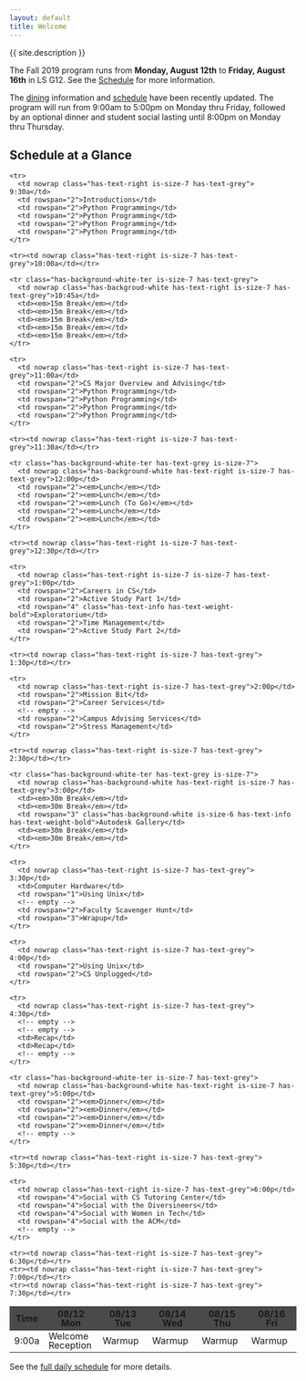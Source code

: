```yaml
---
layout: default
title: Welcome
---
```


{{ site.description }}

The Fall 2019 program runs from **Monday, August 12th** to **Friday, August 16th** in LS G12. See the [Schedule](schedule.html) for more information.

<article class="message is-info">
  <div class="message-body">
    The <a href="dining.html">dining</a> information and <a href="schedule.html">schedule</a> have been recently updated. The program will run from 9:00am to 5:00pm on Monday thru Friday, followed by an optional dinner and student social lasting until 8:00pm on Monday thru Thursday.
  </div>
</article>

## Schedule at a Glance

<style>
table.glance {
  line-height: 1;
}

.content table.glance td,
.content table.glance th
{
  vertical-align: middle;
  text-align: center;
}

table.glance thead tr {
  background-color: #4a4a4a;
}

.content table.glance thead th {
  color: white;
  text-transform: uppercase;
  font-size: 0.75rem;
}
</style>

<table class="table is-bordered glance">

  <thead>
    <tr class="has-background-grey-dark">
      <th nowrap>Time</th>
      <th width="20%">08/12 Mon</th>
      <th width="20%">08/13 Tue</th>
      <th width="20%">08/14 Wed</th>
      <th width="20%">08/15 Thu</th>
      <th width="20%">08/16 Fri</th>
    </tr>
  </thead>

  <tbody>
    <tr>
      <td nowrap class="has-text-right is-size-7 has-text-grey"> 9:00a</td>
      <td>Welcome Reception</td>
      <td>Warmup</td>
      <td>Warmup</td>
      <td>Warmup</td>
      <td>Warmup</td>
    </tr>

    <tr>
      <td nowrap class="has-text-right is-size-7 has-text-grey"> 9:30a</td>
      <td rowspan="2">Introductions</td>
      <td rowspan="2">Python Programming</td>
      <td rowspan="2">Python Programming</td>
      <td rowspan="2">Python Programming</td>
      <td rowspan="2">Python Programming</td>
    </tr>

    <tr><td nowrap class="has-text-right is-size-7 has-text-grey">10:00a</td></tr>

    <tr class="has-background-white-ter is-size-7 has-text-grey">
      <td nowrap class="has-backgroud-white has-text-right is-size-7 has-text-grey">10:45a</td>
      <td><em>15m Break</em></td>
      <td><em>15m Break</em></td>
      <td><em>15m Break</em></td>
      <td><em>15m Break</em></td>
      <td><em>15m Break</em></td>
    </tr>

    <tr>
      <td nowrap class="has-text-right is-size-7 has-text-grey">11:00a</td>
      <td rowspan="2">CS Major Overview and Advising</td>
      <td rowspan="2">Python Programming</td>
      <td rowspan="2">Python Programming</td>
      <td rowspan="2">Python Programming</td>
      <td rowspan="2">Python Programming</td>
    </tr>

    <tr><td nowrap class="has-text-right is-size-7 has-text-grey">11:30a</td></tr>

    <tr class="has-background-white-ter has-text-grey is-size-7">
      <td nowrap class="has-background-white has-text-right is-size-7 has-text-grey">12:00p</td>
      <td rowspan="2"><em>Lunch</em></td>
      <td rowspan="2"><em>Lunch</em></td>
      <td rowspan="2"><em>Lunch (To Go)</em></td>
      <td rowspan="2"><em>Lunch</em></td>
      <td rowspan="2"><em>Lunch</em></td>
    </tr>

    <tr><td nowrap class="has-text-right is-size-7 has-text-grey">12:30p</td></tr>

    <tr>
      <td nowrap class="has-text-right is-size-7 is-size-7 has-text-grey">1:00p</td>
      <td rowspan="2">Careers in CS</td>
      <td rowspan="2">Active Study Part 1</td>
      <td rowspan="4" class="has-text-info has-text-weight-bold">Exploratorium</td>
      <td rowspan="2">Time Management</td>
      <td rowspan="2">Active Study Part 2</td>
    </tr>

    <tr><td nowrap class="has-text-right is-size-7 has-text-grey"> 1:30p</td></tr>

    <tr>
      <td nowrap class="has-text-right is-size-7 has-text-grey">2:00p</td>
      <td rowspan="2">Mission Bit</td>
      <td rowspan="2">Career Services</td>
      <!-- empty -->
      <td rowspan="2">Campus Advising Services</td>
      <td rowspan="2">Stress Management</td>
    </tr>

    <tr><td nowrap class="has-text-right is-size-7 has-text-grey"> 2:30p</td></tr>

    <tr class="has-background-white-ter has-text-grey is-size-7">
      <td nowrap class="has-background-white has-text-right is-size-7 has-text-grey">3:00p</td>
      <td><em>30m Break</em></td>
      <td><em>30m Break</em></td>
      <td rowspan="3" class="has-background-white is-size-6 has-text-info has-text-weight-bold">Autodesk Gallery</td>
      <td><em>30m Break</em></td>
      <td><em>30m Break</em></td>
    </tr>

    <tr>
      <td nowrap class="has-text-right is-size-7 has-text-grey"> 3:30p</td>
      <td>Computer Hardware</td>
      <td rowspan="1">Using Unix</td>
      <!-- empty -->
      <td rowspan="2">Faculty Scavenger Hunt</td>
      <td rowspan="3">Wrapup</td>
    </tr>

    <tr>
      <td nowrap class="has-text-right is-size-7 has-text-grey"> 4:00p</td>
      <td rowspan="2">Using Unix</td>
      <td rowspan="2">CS Unplugged</td>
    </tr>

    <tr>
      <td nowrap class="has-text-right is-size-7 has-text-grey"> 4:30p</td>
      <!-- empty -->
      <!-- empty -->
      <td>Recap</td>
      <td>Recap</td>
      <!-- empty -->
    </tr>

    <tr class="has-background-white-ter is-size-7 has-text-grey">
      <td nowrap class="has-background-white has-text-right is-size-7 has-text-grey">5:00p</td>
      <td rowspan="2"><em>Dinner</em></td>
      <td rowspan="2"><em>Dinner</em></td>
      <td rowspan="2"><em>Dinner</em></td>
      <td rowspan="2"><em>Dinner</em></td>
      <!-- empty -->
    </tr>

    <tr><td nowrap class="has-text-right is-size-7 has-text-grey"> 5:30p</td></tr>

    <tr>
      <td nowrap class="has-text-right is-size-7 has-text-grey">6:00p</td>
      <td rowspan="4">Social with CS Tutoring Center</td>
      <td rowspan="4">Social with the Diversineers</td>
      <td rowspan="4">Social with Women in Tech</td>
      <td rowspan="4">Social with the ACM</td>
      <!-- empty -->
    </tr>

    <tr><td nowrap class="has-text-right is-size-7 has-text-grey"> 6:30p</td></tr>
    <tr><td nowrap class="has-text-right is-size-7 has-text-grey"> 7:00p</td></tr>
    <tr><td nowrap class="has-text-right is-size-7 has-text-grey"> 7:30p</td></tr>
  </tbody>

</table>

See the [full daily schedule](schedule.html) for more details.
